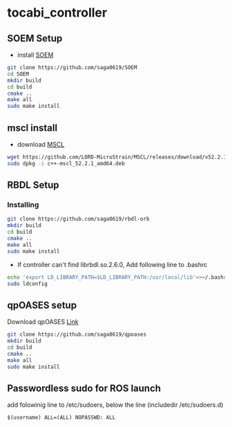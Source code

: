 # tocabi_controller

## SOEM Setup
 * install [SOEM](https://github.com/saga0619/SOEM)
 ```sh
 git clone https://github.com/saga0619/SOEM
 cd SOEM
 mkdir build
 cd build
 cmake ..
 make all
 sudo make install
 ```

## mscl install 
 * download [MSCL](https://github.com/LORD-MicroStrain/MSCL/releases/download/v52.2.1/c++-mscl_52.2.1_amd64.deb) 

```sh
wget https://github.com/LORD-MicroStrain/MSCL/releases/download/v52.2.1/c++-mscl_52.2.1_amd64.deb
sudo dpkg -i c++-mscl_52.2.1_amd64.deb
```

## RBDL Setup
### Installing
```sh
git clone https://github.com/saga0619/rbdl-orb
mkdir build
cd build
cmake ..
make all
sudo make install
```

* If controller can't find librbdl.so.2.6.0, Add following line to .bashrc 
```sh
echo 'export LD_LIBRARY_PATH=$LD_LIBRARY_PATH:/usr/local/lib'>>~/.bashrc
sudo ldconfig
```


## qpOASES setup
Download qpOASES [Link](http://www.qpoases.org/go/release) 
```sh
git clone https://github.com/saga0619/qpoases
mkdir build
cd build
cmake ..
make all
sudo make install
```

## Passwordless sudo for ROS launch
add folowinig line to /etc/sudoers, below the line (includedir /etc/sudoers.d)
```
$(username) ALL=(ALL) NOPASSWD: ALL
```
